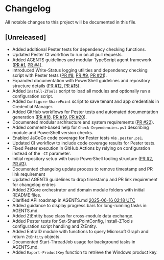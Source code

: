# Changelog

All notable changes to this project will be documented in this file.

## [Unreleased]
- Added additional Pester tests for dependency checking functions.
- Updated Pester CI workflow to run on all pull requests.
- Added AGENTS guidelines and modular TypeScript agent framework ([PR #1](https://github.com/yourlastnamesoundslikeatypeofpasta/ZTools/pull/1), [PR #4](https://github.com/yourlastnamesoundslikeatypeofpasta/ZTools/pull/4)).
- Introduced Write-Status logging utilities and dependency checking script with Pester tests ([PR #8](https://github.com/yourlastnamesoundslikeatypeofpasta/ZTools/pull/8), [PR #9](https://github.com/yourlastnamesoundslikeatypeofpasta/ZTools/pull/9), [PR #21](https://github.com/yourlastnamesoundslikeatypeofpasta/ZTools/pull/21)).
- Expanded documentation with PowerShell guidelines and repository structure details ([PR #12](https://github.com/yourlastnamesoundslikeatypeofpasta/ZTools/pull/12), [PR #15](https://github.com/yourlastnamesoundslikeatypeofpasta/ZTools/pull/15)).
- Added `Install-ZTools` script to load all modules and optionally run a configuration script.
- Added `Configure-SharePoint` script to save tenant and app credentials in Credential Manager.
- Added GitHub workflows for Pester tests and automated documentation generation ([PR #18](https://github.com/yourlastnamesoundslikeatypeofpasta/ZTools/pull/18), [PR #19](https://github.com/yourlastnamesoundslikeatypeofpasta/ZTools/pull/19), [PR #20](https://github.com/yourlastnamesoundslikeatypeofpasta/ZTools/pull/20)).
- Documented modular architecture and system requirements ([PR #22](https://github.com/yourlastnamesoundslikeatypeofpasta/ZTools/pull/22)).
- Added comment-based help for `Check-Dependencies.ps1` describing module and PowerShell version checks.
- Enabled JaCoCo code coverage for Pester tests via `.pester.ps1`.
- Updated CI workflow to include code coverage results for Pester tests.
- Fixed Pester execution in GitHub Actions by relying on configuration instead of the `-CI` parameter.
- Initial repository setup with basic PowerShell tooling structure ([PR #2](https://github.com/yourlastnamesoundslikeatypeofpasta/ZTools/pull/2), [PR #3](https://github.com/yourlastnamesoundslikeatypeofpasta/ZTools/pull/3)).
- Documented changelog update process to remove timestamp and PR link requirement
- Updated AGENTS guidelines to drop timestamp and PR link requirement for changelog entries
- Added ZtCore orchestrator and domain module folders with initial README files.
- Clarified API roadmap in AGENTS.md [2025-06-16 02:18 UTC](https://github.com/yourlastnamesoundslikeatypeofpasta/ZTools/pull/??)
- Added guidance to display progress bars for long-running tasks in AGENTS.md.
- Added ZtEntity base class for cross-module data exchange.
- Added Pester tests for Set-SharePointConfig, Install-ZTools configuration script handling and ZtEntity.
- Added EntraID module with functions to query Microsoft Graph and return `ZtEntity` objects.
- Documented Start-ThreadJob usage for background tasks in AGENTS.md.
- Added `Export-ProductKey` function to retrieve the Windows product key.
